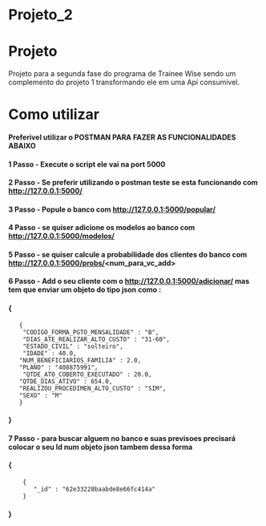# Projeto_2

# Projeto

Projeto para a segunda fase do programa de Trainee Wise sendo um complemento do projeto 1 transformando ele em uma Api consumivel.

# Como utilizar 

 #### Preferivel utilizar o POSTMAN PARA FAZER AS FUNCIONALIDADES ABAIXO

#### 1 Passo - Execute o script ele vai na port 5000

#### 2 Passo - Se preferir utilizando o postman teste se esta funcionando com http://127.0.0.1:5000/

#### 3 Passo - Popule o banco com http://127.0.0.1:5000/popular/

#### 4 Passo - se quiser adicione os modelos ao banco com http://127.0.0.1:5000/modelos/

#### 5 Passo - se quiser calcule a probabilidade dos clientes do banco com http://127.0.0.1:5000/probs/<num_para_vc_add>

#### 6 Passo - Add o seu cliente com o http://127.0.0.1:5000/adicionar/ mas tem que enviar um objeto do tipo json como :

#### {
       {
        "CODIGO_FORMA_PGTO_MENSALIDADE" : "B",
        "DIAS_ATE_REALIZAR_ALTO_CUSTO" : "31-60",
        "ESTADO_CIVIL" : "solteiro",
        "IDADE" : 40.0,
       "NUM_BENEFICIARIOS_FAMILIA" : 2.0,
       "PLANO" : "408875991",
        "QTDE_ATO_COBERTO_EXECUTADO" : 20.0,
       "QTDE_DIAS_ATIVO" : 654.0,
       "REALIZOU_PROCEDIMEN_ALTO_CUSTO" : "SIM",
       "SEXO" : "M"
       }
 ####   }
 

 
 #### 7 Passo - para buscar alguem no banco e suas previsoes precisará colocar o seu Id num objeto json tambem dessa forma 
 
 #### {
        {
           "_id" : "62e33228baabde8e66fc414a"
        }
#### }



